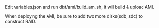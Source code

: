 Edit variables.json and run dist/ami/build_ami.sh, it will build & upload AMI.

When deploying the AMI, be sure to add two more disks(sdb, sdc) to construct RAID.
